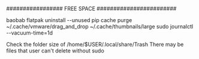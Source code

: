 ################# FREE SPACE ########################

baobab
flatpak uninstall --unused
pip cache purge
~/.cache/vmware/drag_and_drop
~/.cache/thumbnails/large
sudo journalctl --vacuum-time=1d


Check the folder size of 
/home/$USER/.local/share/Trash
There may be files that user can't delete without sudo